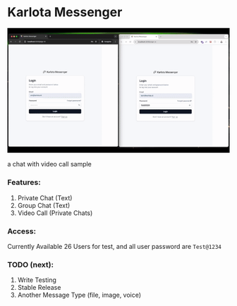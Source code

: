 # Karlota Messenger

<img src="https://raw.githubusercontent.com/aasumitro/aasumitro/refs/heads/master/projects/previews/karlota.gif" alt="gif">

a chat with video call sample

### Features:
1. Private Chat (Text)
2. Group Chat (Text)
3. Video Call (Private Chats)

### Access: 
Currently Available 26 Users for test, and all user password are `Test@1234`

### TODO (next):
1. Write Testing
2. Stable Release
3. Another Message Type (file, image, voice)
